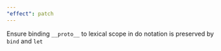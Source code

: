 ```yaml
---
"effect": patch
---
```


Ensure binding `__proto__` to lexical scope in do notation is preserved by `bind` and `let`

